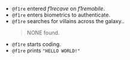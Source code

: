 - `@f1re` entered _f1recave_ on _f1remobile_.
- `@f1re` enters biometrics to authenticate.
- `@f1re` searches for villains across the galaxy.. 
   > NONE found.
- `@f1re` starts coding.
- `@f1re` prints `"HELLO WORLD!"`
